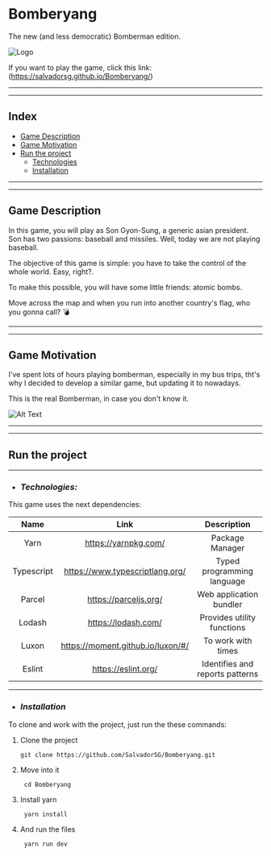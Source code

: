 
# Bomberyang

The new (and less democratic) Bomberman edition.

![Logo](NoBackground.gif)


If you want to play the game, click this link: (https://salvadorsg.github.io/Bomberyang/)

---
---
## __Index__

* [Game Description](#game-description)
* [Game Motivation](#game-motivation)
* [Run the project](#run-the-project)
    - [Technologies](#technologies)
    - [Installation](#installation)


---
---

## __Game Description__



In this game, you will play as Son Gyon-Sung, a generic asian president. Son has two passions: baseball and missiles. Well, today we are not playing baseball.

The objective of this game is simple: you have to take the control of the whole world. Easy, right?. <br>

To make this possible, you will have some little friends: atomic bombs. <br>

Move across the map and when you run into another country's flag, who you gonna call? 💣

---
---

## __Game Motivation__



I've spent lots of hours playing bomberman, especially in my bus trips, tht's why I decided to develop a similar game, but updating it to nowadays.

This is the real Bomberman, in case you don't know it.

![Alt Text](https://media.giphy.com/media/psmjYov0chdqL9Uysz/giphy.gif)

---
---

## __Run the project__

---

+ ### _Technologies:_



This game uses the next dependencies:

| Name          | Link                             |  Description                   |
| :----:        |    :----:                        |    :----:                      |
| Yarn          | https://yarnpkg.com/             |  Package Manager               |
| Typescript    | https://www.typescriptlang.org/  | Typed programming language     |
| Parcel        |https://parceljs.org/             | Web application bundler        |
| Lodash        |https://lodash.com/               | Provides utility functions     |
| Luxon         |https://moment.github.io/luxon/#/ | To work with times             |
| Eslint        |https://eslint.org/               | Identifies and reports patterns|

---

 + ### _Installation_

 To clone and work with the project, just run the these commands:

 1. Clone the project

        git clone https://github.com/SalvadorSG/Bomberyang.git

2. Move into it

        cd Bomberyang

3. Install yarn 

        yarn install

4. And run the files

        yarn run dev



